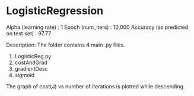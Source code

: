 # LogisticRegression
Alpha (learning rate)               : 1
Epoch (num_iters)                   : 10,000
Accuracy (as predicted on test set) : 97.77

Description:
The folder contains 4 main .py files.
1. LogisticReg.py
2. costAndGrad
3. gradientDesc
4. sigmoid

The graph of cost(J) vs number of iterations is plotted while descending.
